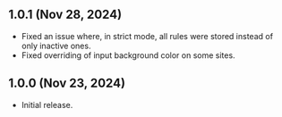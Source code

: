 ## 1.0.1 (Nov 28, 2024)

- Fixed an issue where, in strict mode, all rules were stored instead of only inactive ones.
- Fixed overriding of input background color on some sites.

## 1.0.0 (Nov 23, 2024)

- Initial release.
